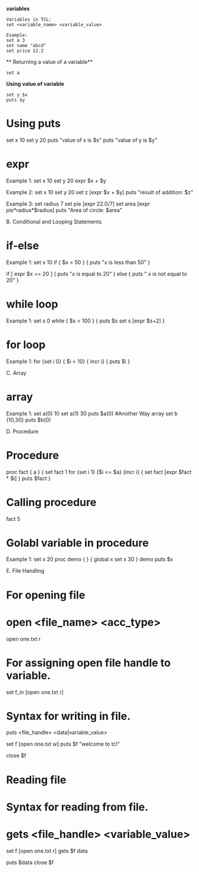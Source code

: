 **variables**

```
Variables in TCL:
set <variable_name> <variable_value>
```
```
Example:
set a 3
set name "abcd"
set price 12.2
```

** Returning a value of a variable**
```
set a
```

**Using value of variable**
```
set y $x
puts $y
```
# Using puts
set x 10
set y 20
puts "value of x is $x"
puts "value of y is $y"

# expr
Example 1:
set x 10
set y 20
expr $x + $y

Example 2:
set x 10
set y 20
set z [expr $x + $y]
puts "result of addition: $z"

Example 3:
set radius 7
set pie [expr 22.0/7]
set area [expr $pie*$radius*$radius]
puts "Area of circle: $area"

B. Conditional and Looping Statements

# if-else
Example 1:
set x 10
if { $x < 50 } {
puts "x is less than 50"
}
  
if [ expr $x == 20 ] {
puts "x is equal to 20"
} else {
puts " x is not equal to 20"
}

# while loop
Example 1:
set s 0
while { $s < 100 } {
puts $s
set s [expr $s+2]
}

# for loop
Example 1:
for {set i 0} { $i < 10} { incr i} {
puts $i
}

C. Array

# array
Example 1:
set a(0) 10
set a(1) 30
puts $a(0)
#Another Way
array set b {10,30}
puts $b(0)

D. Procedure

# Procedure
proc fact { a } {
  set fact 1
  for {set i 1} {$i <= $a} {incr i} {
    set fact [expr $fact * $i]
  }
  puts $fact
}
# Calling procedure
fact 5

# Golabl variable in procedure
Example 1:
set x 20
proc demo { } {
  global x
  set x 30
}
demo
puts $x

E. File Handling

# For opening file
# open <file_name> <acc_type>
open one.txt r
 
# For assigning open file handle to variable.
set f_in [open one.txt r]  

# Syntax for writing in file.
puts <file_handle> <data|variable_value>
 
set f [open one.txt w]
puts $f "welcome to tcl"
 
close $f

# Reading file
# Syntax for reading from file.
# gets <file_handle> <variable_value>
 
set f [open one.txt r]
gets $f data
 
puts $data
close $f
